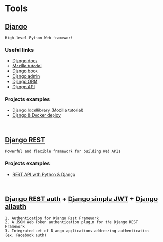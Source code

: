 # Tools

## [Django](https://www.djangoproject.com/)

```
High-level Python Web framework
```

### Useful links

- [Django docs](https://docs.djangoproject.com/en/3.1/)
- [Mozilla tutorial](https://developer.mozilla.org/en-US/docs/Learn/Server-side/Django/Tutorial_local_library_website)
- [Django book](https://django-book.readthedocs.io/en/latest/introduction.html)
- [Django admin](https://books.agiliq.com/projects/django-admin-cookbook/en/latest/)
- [Django ORM](https://books.agiliq.com/projects/django-orm-cookbook/en/latest/)
- [Django API](https://books.agiliq.com/projects/django-api-polls-tutorial/en/latest/)

### Projects examples

- [Django locallibrary (Mozilla tutorial)](django-locallibrary-tutorial)
- [Django & Docker deploy](https://github.com/LondonAppDeveloper/demo-django-docker-nginx-prod)

<br/>

## [Django REST](https://www.django-rest-framework.org/)

```
Powerful and flexible framework for building Web APIs
```

### Projects examples

- [REST API with Python & Django ](https://github.com/LondonAppDeveloper/recipe-app-api/tree/master/app/user)

<br/>

## [Django REST auth](https://dj-rest-auth.readthedocs.io/en/latest/index.html) + [Django simple JWT](https://github.com/SimpleJWT/django-rest-framework-simplejwt/) + [Django allauth](https://github.com/pennersr/django-allauth)

```
1. Authentication for Django Rest Framework
2. A JSON Web Token authentication plugin for the Django REST Framework
3. Integrated set of Django applications addressing authentication (ex. Facebook auth)
```
